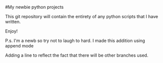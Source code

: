 #My newbie python projects

This git repository will contain the entirety of any python scripts that I have written.

Enjoy!

P.s. I'm a newb so try not to laugh to hard.
I made this addition using append mode

Adding a line to reflect the fact that there will be other branches used.
